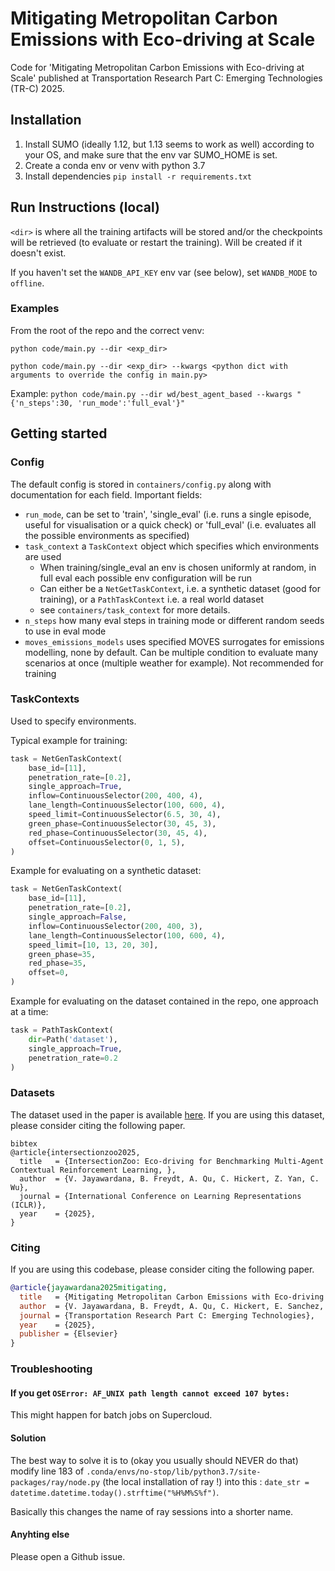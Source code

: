 # Mitigating Metropolitan Carbon Emissions with Eco-driving at Scale

Code for 'Mitigating Metropolitan Carbon Emissions with Eco-driving at Scale' published at Transportation Research Part C: Emerging Technologies (TR-C) 2025.

## Installation
1. Install SUMO (ideally 1.12, but 1.13 seems to work as well) according to your OS, and make sure that the env var SUMO_HOME is set.
2. Create a conda env or venv with python 3.7
3. Install dependencies `pip install -r requirements.txt`

## Run Instructions (local)
`<dir>` is where all the training artifacts will be stored and/or the checkpoints will be retrieved (to evaluate or restart the training). Will be created if it doesn't exist.

If you haven't set the `WANDB_API_KEY` env var (see below), set `WANDB_MODE` to `offline`.

### Examples
From the root of the repo and the correct venv:

`python code/main.py --dir <exp_dir>`

`python code/main.py --dir <exp_dir> --kwargs <python dict with arguments to override the config in main.py>`

Example:
`python code/main.py --dir wd/best_agent_based --kwargs "{'n_steps':30, 'run_mode':'full_eval'}" `

## Getting started

### Config
The default config is stored in `containers/config.py` along with documentation for each field.
Important fields:

- `run_mode`, can be set to 'train',  'single_eval'
(i.e. runs a single episode, useful for visualisation or a quick check) or 'full_eval'
(i.e. evaluates all the possible environments as specified)
- `task_context` a `TaskContext` object which specifies which environments are used
  - When training/single_eval an env is chosen uniformly at random, in full eval each possible env configuration will be run
  - Can either be a `NetGetTaskContext`, i.e. a synthetic dataset (good for training), or a `PathTaskContext` i.e. a real world dataset
  - see `containers/task_context` for more details.
- `n_steps` how many eval steps in training mode or different random seeds to use in eval mode
- `moves_emissions_models` uses specified MOVES surrogates for emissions modelling, none by default. Can be multiple condition to evaluate many scenarios at once (multiple weather for example).
Not recommended for training

### TaskContexts

Used to specify environments.

Typical example for training:
```python
task = NetGenTaskContext(
    base_id=[11],
    penetration_rate=[0.2],
    single_approach=True,
    inflow=ContinuousSelector(200, 400, 4),
    lane_length=ContinuousSelector(100, 600, 4),
    speed_limit=ContinuousSelector(6.5, 30, 4),
    green_phase=ContinuousSelector(30, 45, 3),
    red_phase=ContinuousSelector(30, 45, 4),
    offset=ContinuousSelector(0, 1, 5),
)
```

Example for evaluating on a synthetic dataset:
```python
task = NetGenTaskContext(
    base_id=[11],
    penetration_rate=[0.2],
    single_approach=False,
    inflow=ContinuousSelector(200, 400, 3),
    lane_length=ContinuousSelector(100, 600, 4),
    speed_limit=[10, 13, 20, 30],
    green_phase=35,
    red_phase=35,
    offset=0,
)
```

Example for evaluating on the dataset contained in the repo, one approach at a time:
```python
task = PathTaskContext(
    dir=Path('dataset'),
    single_approach=True,
    penetration_rate=0.2
)
```
### Datasets

The dataset used in the paper is available [here](https://drive.google.com/drive/folders/1y3W83MPfnt9mSFGbg8L9TLHTXElXvcHs). If you are using this dataset, please consider citing the following paper.

```
bibtex
@article{intersectionzoo2025,
  title   = {IntersectionZoo: Eco-driving for Benchmarking Multi-Agent Contextual Reinforcement Learning, },
  author  = {V. Jayawardana, B. Freydt, A. Qu, C. Hickert, Z. Yan, C. Wu},
  journal = {International Conference on Learning Representations (ICLR)},
  year    = {2025},
}
```

### Citing

If you are using this codebase, please consider citing the following paper.

```bibtex
@article{jayawardana2025mitigating,
  title   = {Mitigating Metropolitan Carbon Emissions with Eco-driving at Scale},
  author  = {V. Jayawardana, B. Freydt, A. Qu, C. Hickert, E. Sanchez, C. Tang, M. Tylor, B. Leonard, C. Wu},
  journal = {Transportation Research Part C: Emerging Technologies},
  year    = {2025},
  publisher = {Elsevier}
}
```

###  Troubleshooting

#### If you get `OSError: AF_UNIX path length cannot exceed 107 bytes:`
This might happen for batch jobs on Supercloud.

#### Solution

The best way to solve it is to (okay you usually should NEVER do that) modify line 183 of `.conda/envs/no-stop/lib/python3.7/site-packages/ray/node.py`
(the local installation of ray !) into this : `date_str = datetime.datetime.today().strftime("%H%M%S%f")`.

Basically this changes the name of ray sessions into a shorter name.

#### Anyhting else

Please open a Github issue. 
